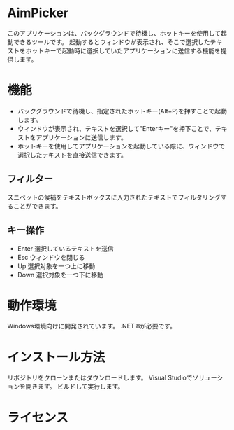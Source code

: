 # AimPicker
このアプリケーションは、バックグラウンドで待機し、ホットキーを使用して起動できるツールです。
起動するとウィンドウが表示され、そこで選択したテキストをホットキーで起動時に選択していたアプリケーションに送信する機能を提供します。

# 機能
* バックグラウンドで待機し、指定されたホットキー(Alt+P)を押すことで起動します。
* ウィンドウが表示され、テキストを選択して"Enterキー"を押下ことで、テキストをアプリケーションに送信します。
* ホットキーを使用してアプリケーションを起動している際に、ウィンドウで選択したテキストを直接送信できます。

## フィルター
スニペットの候補をテキストボックスに入力されたテキストでフィルタリングすることができます。

## キー操作
* Enter 選択しているテキストを送信
* Esc ウィンドウを閉じる
* Up 選択対象を一つ上に移動
* Down 選択対象を一つ下に移動

# 動作環境
Windows環境向けに開発されています。
.NET 8が必要です。

# インストール方法
リポジトリをクローンまたはダウンロードします。
Visual Studioでソリューションを開きます。
ビルドして実行します。

# ライセンス
